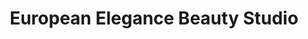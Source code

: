 ---
title: "European Elegance Beauty Studio"
url: /ephrata/european-elegance-beauty-studio/
shop: Kosmetik
---
